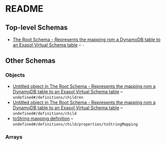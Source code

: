 # README

## Top-level Schemas

-   [The Root Schema - Represents the mapping rom a DynamoDB table to an Exasol Virtual Schema table](./mappinglanguageschema.md "The root schema comprises the entire JSON document") – `-`

## Other Schemas

### Objects

-   [Untitled object in The Root Schema - Represents the mapping rom a DynamoDB table to an Exasol Virtual Schema table](./mappinglanguageschema-definitions-children.md "An explanation about the purpose of this instance") – `undefined#/definitions/children`
-   [Untitled object in The Root Schema - Represents the mapping rom a DynamoDB table to an Exasol Virtual Schema table](./mappinglanguageschema-definitions-child.md) – `undefined#/definitions/child`
-   [toString mapping definition](./mappinglanguageschema-definitions-child-properties-tostring-mapping-definition.md) – `undefined#/definitions/child/properties/toStringMapping`

### Arrays

